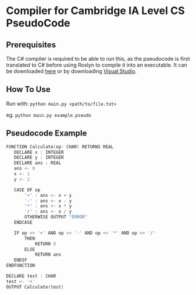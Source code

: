 # Compiler for Cambridge IA Level CS PseudoCode
## Prerequisites
The C# compiler is required to be able to run this, as the pseudocode is first translated to C# before using Roslyn to compile it into an executable.
It can be downloaded [here](https://github.com/dotnet/roslyn) or by downloading [Visual Studio](https://visualstudio.microsoft.com/vs/community/).
<br/>


## How To Use
Run with:
`python main.py <path/to/file.txt>`

eg.
`python main.py example.pseudo`
<br/>


## Pseudocode Example
```cpp
FUNCTION Calculate(op: CHAR) RETURNS REAL
   DECLARE x : INTEGER
   DECLARE y : INTEGER
   DECLARE ans : REAL
   ans <- 0
   x <- 1
   y <- 2

   CASE OF op
       '+' : ans <- x + y
       '-' : ans <- x - y
       '*' : ans <- x * y
       '/' : ans <- x / y
       OTHERWISE OUTPUT "ERROR"
   ENDCASE

   IF op <> '+' AND op <> '-' AND op <> '*' AND op <> '/'
       THEN
           RETURN 0
       ELSE
           RETURN ans
   ENDIF
ENDFUNCTION

DECLARE test : CHAR
test <- '+'
OUTPUT Calculate(test)
```
